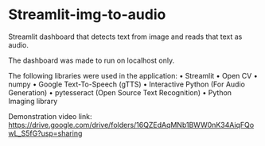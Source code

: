 # Streamlit-img-to-audio
Streamlit dashboard that detects text from image and reads that text as audio.

The dashboard was made to run on localhost only.

The following libraries were used in the application:
•	Streamlit
•	Open CV
•	numpy
•	Google Text-To-Speech (gTTS)
•	Interactive Python (For Audio Generation)
•	pytesseract (Open Source Text Recognition)
•	Python Imaging library

Demonstration video link: https://drive.google.com/drive/folders/16QZEdAqMNb1BWW0nK34AiqFQowL_S5fG?usp=sharing
